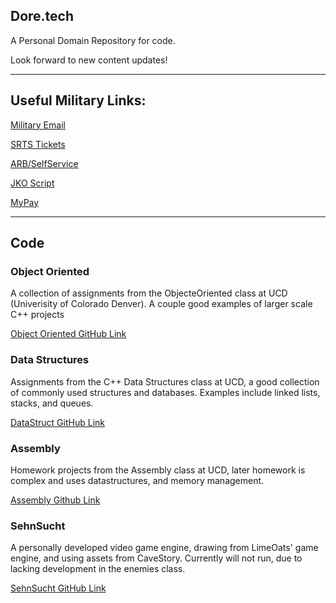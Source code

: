 ## Dore.tech

A Personal Domain Repository for code. 

Look forward to new content updates! 

--------------------------------------------------------
## Useful Military Links:

[Military Email](https://web-cols04.mail.mil/owa)

[SRTS Tickets](https://army.deps.mil/army/cmds/usarc_88RSC_PER2/SRTS/default.aspx)

[ARB/SelfService](https://selfservice.rcms.usar.army.mil/)

[JKO Script](https://github.com/Clutch152/scripts/blob/master/JKO/simplejko.md)

[MyPay](https://mypay.dfas.mil/)

--------------------------------------------------------
## Code 

### Object Oriented

A collection of assignments from the ObjecteOriented class at UCD (Univerisity of Colorado Denver). A couple good examples of larger scale C++ projects

[Object Oriented GitHub Link](https://github.com/ndore444/ObjectOriented)

### Data Structures

Assignments from the C++ Data Structures class at UCD, a good collection of commonly used structures and databases. Examples include linked lists, stacks, and queues. 

[DataStruct GitHub Link](https://github.com/ndore444/DataStructures)

### Assembly

Homework projects from the Assembly class at UCD, later homework is complex and uses datastructures, and memory management. 

[Assembly Github Link](https://github.com/ndore444/Assembly)

### SehnSucht

A personally developed video game engine, drawing from LimeOats' game engine, and using assets from CaveStory. Currently will not run, due to lacking development in the enemies class. 

[SehnSucht GitHub Link](https://github.com/ndore444/Sehnsucht)


